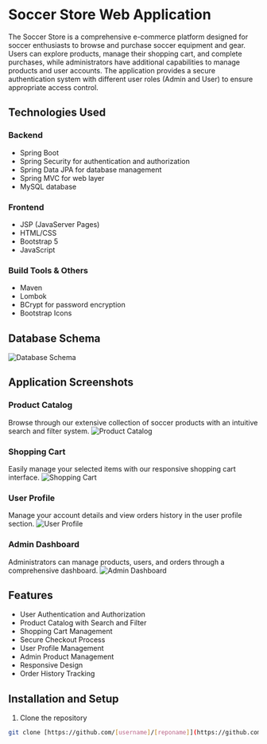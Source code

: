 # Soccer Store Web Application

The Soccer Store is a comprehensive e-commerce platform designed for soccer enthusiasts to browse and purchase soccer equipment and gear. Users can explore products, manage their shopping cart, and complete purchases, while administrators have additional capabilities to manage products and user accounts. The application provides a secure authentication system with different user roles (Admin and User) to ensure appropriate access control.

## Technologies Used

### Backend
- Spring Boot
- Spring Security for authentication and authorization
- Spring Data JPA for database management
- Spring MVC for web layer
- MySQL database

### Frontend
- JSP (JavaServer Pages)
- HTML/CSS
- Bootstrap 5
- JavaScript

### Build Tools & Others
- Maven
- Lombok
- BCrypt for password encryption
- Bootstrap Icons

## Database Schema
![Database Schema](https://github.com/[username]/[reponame]/blob/[branch]/database-schema.jpg?raw=true)

## Application Screenshots

### Product Catalog
Browse through our extensive collection of soccer products with an intuitive search and filter system.
![Product Catalog](https://github.com/[username]/[reponame]/blob/[branch]/product-catalog.jpg?raw=true)

### Shopping Cart
Easily manage your selected items with our responsive shopping cart interface.
![Shopping Cart](https://github.com/[username]/[reponame]/blob/[branch]/shopping-cart.jpg?raw=true)

### User Profile
Manage your account details and view orders history in the user profile section.
![User Profile](https://github.com/[username]/[reponame]/blob/[branch]/user-profile.jpg?raw=true)

### Admin Dashboard
Administrators can manage products, users, and orders through a comprehensive dashboard.
![Admin Dashboard](https://github.com/[username]/[reponame]/blob/[branch]/admin-dashboard.jpg?raw=true)

## Features

- User Authentication and Authorization
- Product Catalog with Search and Filter
- Shopping Cart Management
- Secure Checkout Process
- User Profile Management
- Admin Product Management
- Responsive Design
- Order History Tracking

## Installation and Setup

1. Clone the repository
```bash
git clone [https://github.com/[username]/[reponame]](https://github.com/tbenny2000/case-study).git
